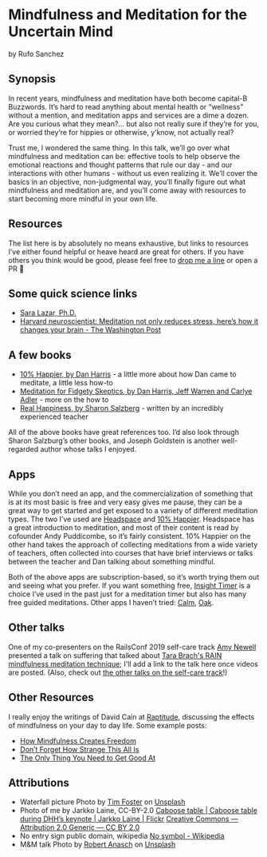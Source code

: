 # Mindfulness and Meditation for the Uncertain Mind
by Rufo Sanchez

## Synopsis

In recent years, mindfulness and meditation have both become capital-B Buzzwords. It’s hard to read anything about mental health or “wellness” without a mention, and meditation apps and services are a dime a dozen. Are you curious what they mean?… but also not really sure if they’re for you, or worried they’re for hippies or otherwise, y’know, not actually real?

Trust me, I wondered the same thing. In this talk, we’ll go over what mindfulness and meditation can be: effective tools to help observe the emotional reactions and thought patterns that rule our day - and our interactions with other humans - without us even realizing it. We’ll cover the basics in an objective, non-judgmental way, you’ll finally figure out what mindfulness and meditation are, and you’ll come away with resources to start becoming more mindful in your own life.

## Resources

The list here is by absolutely no means exhaustive, but links to resources I’ve either found helpful or heave heard are great for others. If you have others you think would be good, please feel free to [drop me a line](mailto:me@ru.fo) or open a PR 🙂

## Some quick science links
- [Sara Lazar, Ph.D.](https://scholar.harvard.edu/sara_lazar)
- [Harvard neuroscientist: Meditation not only reduces stress, here’s how it changes your brain - The Washington Post](https://www.washingtonpost.com/news/inspired-life/wp/2015/05/26/harvard-neuroscientist-meditation-not-only-reduces-stress-it-literally-changes-your-brain/)

## A few books
- [10% Happier, by Dan Harris](https://smile.amazon.com/10-Happier-Reduced-Self-Help-Actually/dp/B00I8NLVFY/ref=sr_1_1?crid=2EMQUDVYTZ6RA&keywords=10%25+happier+-+dan+harris&qid=1556811913&s=gateway&sprefix=10%25+happi%2Caps%2C1073&sr=8-1) - a little more about how Dan came to meditate, a little less how-to
- [Meditation for Fidgety Skeptics, by Dan Harris, Jeff Warren and Carlye Adler](https://smile.amazon.com/Meditation-Fidgety-Skeptics-Happier-How/dp/0399588949) - more on the how to
- [Real Happiness, by Sharon Salzberg](https://smile.amazon.com/Real-Happiness-Meditation-28-Day-Program/dp/0761159258/ref=tmm_pap_swatch_0?_encoding=UTF8&qid=1556812023&sr=8-2) - written by an incredibly experienced teacher

All of the above books have great references too. I’d also look through Sharon Salzburg’s other books, and Joseph Goldstein is another well-regarded author whose talks I enjoyed.

## Apps
While you don’t need an app, and the commercialization of something that is at its most basic is free and very easy gives me pause, they can be a great way to get started and get exposed to a variety of different meditation types. The two I’ve used are  [Headspace](https://www.headspace.com) and [10% Happier](https://www.tenpercent.com). Headspace has a great introduction to meditation, and most of their content is read by cofounder Andy Puddicombe, so it’s fairly consistent. 10% Happier on the other hand takes the approach of collecting meditations from a wide variety of teachers, often collected into courses that have brief interviews or talks between the teacher and Dan talking about something mindful.

Both of the above apps are subscription-based, so it’s worth trying them out and seeing what you prefer. If you want something free, [Insight Timer](https://insighttimer.com) is a choice I’ve used in the past just for a meditation timer but also has many free guided meditations. Other apps I haven’t tried: [Calm](https://www.calm.com), [Oak](https://www.oakmeditation.com).

## Other talks
One of my co-presenters on the RailsConf 2019 self-care track [Amy Newell](https://twitter.com/amynewell) presented a talk on suffering that talked about [Tara Brach's RAIN mindfulness meditation technique](https://www.tarabrach.com/rain/); I'll add a link to the talk here once videos are posted. (Also, check out [the other talks on the self-care track](https://railsconf.com/program/sessions#track-self-care)!)

## Other Resources
I really enjoy the writings of David Cain at [Raptitude](https://www.raptitude.com), discussing the effects of mindfulness on your day to day life. Some example posts:

- [How Mindfulness Creates Freedom](https://www.raptitude.com/2015/04/freedom-comes-from-how-you-live/)
- [Don’t Forget How Strange This All Is](https://www.raptitude.com/2015/09/how-strange/)
- [The Only Thing You Need to Get Good At](https://www.raptitude.com/2017/03/only-thing-get-good-at/)

## Attributions
- Waterfall picture Photo by  [Tim Foster](https://unsplash.com/photos/ky2lTOBzi8Q?utm_source=unsplash&utm_medium=referral&utm_content=creditCopyText)  on  [Unsplash](https://unsplash.com/search/photos/behind-waterfall?utm_source=unsplash&utm_medium=referral&utm_content=creditCopyText) 
- Photo of me by Jarkko Laine, CC-BY-2.0 [Caboose table | Caboose table during DHH’s keynote | Jarkko Laine | Flickr](https://www.flickr.com/photos/jarkko/177396636/in/album-72157594181040856/) [Creative Commons — Attribution 2.0 Generic  — CC BY 2.0](https://creativecommons.org/licenses/by/2.0/)
- No entry sign public domain, wikipedia [No symbol - Wikipedia](https://en.wikipedia.org/wiki/No_symbol#/media/File:ProhibitionSign2.svg)
- M&M talk Photo by  [Robert Anasch](https://unsplash.com/photos/ugV_7jiFRxM?utm_source=unsplash&utm_medium=referral&utm_content=creditCopyText)  on  [Unsplash](https://unsplash.com/search/photos/m%26m?utm_source=unsplash&utm_medium=referral&utm_content=creditCopyText) 
